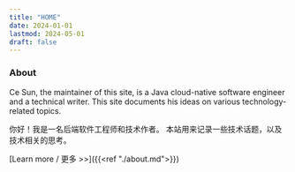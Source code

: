 ```yaml
---
title: "HOME"
date: 2024-01-01
lastmod: 2024-05-01
draft: false
---
```


### About

Ce Sun, the maintainer of this site, is a Java cloud-native software engineer and a technical writer.
This site documents his ideas on various technology-related topics.

你好！我是一名后端软件工程师和技术作者。
本站用来记录一些技术话题，以及技术相关的思考。

[Learn more / 更多 >>]({{<ref "./about.md">}})
